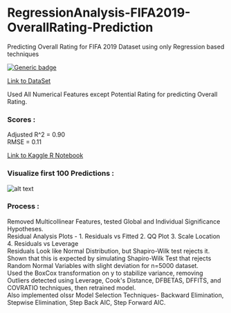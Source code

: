 # RegressionAnalysis-FIFA2019-OverallRating-Prediction      
Predicting Overall Rating for FIFA 2019 Dataset using only Regression based techniques      

[![Generic badge](https://img.shields.io/badge/Statistical%20Computing-R-brightgreen.svg)](https://shields.io/)


[Link to DataSet](https://www.kaggle.com/karangadiya/fifa19)     

Used All Numerical Features except Potential Rating for predicting Overall Rating.        

### Scores :   

Adjusted R^2 = 0.90     
RMSE = 0.11      

[Link to Kaggle R Notebook](https://www.kaggle.com/h11584/regressionanalysis-fifa2019-overallrating)     


### Visualize first 100 Predictions :     
![alt text](https://github.com/harshraj11584/RegressionAnalysis-FIFA2019-OverallRating-Prediction/blob/master/Graphs/final_prediction.png)


### Process :   

Removed Multicollinear Features, tested Global and Individual Significance Hypotheses.      
Residual Analysis Plots - 1. Residuals vs Fitted 2. QQ Plot 3. Scale Location 4. Residuals vs Leverage        
Residuals Look like Normal Distribution, but Shapiro-Wilk test rejects it. Shown that this is expected by simulating Shapiro-Wilk Test that rejects Random Normal Variables with slight deviation for n=5000 dataset.     
Used the BoxCox transformation on y to stabilize variance, removing Outliers detected using Leverage, Cook's Distance, DFBETAS, DFFITS, and COVRATIO techniques, then retrained model.       
Also implemented olssr Model Selection Techniques- Backward Elimination, Stepwise Elimination, Step Back AIC, Step Forward AIC.     
